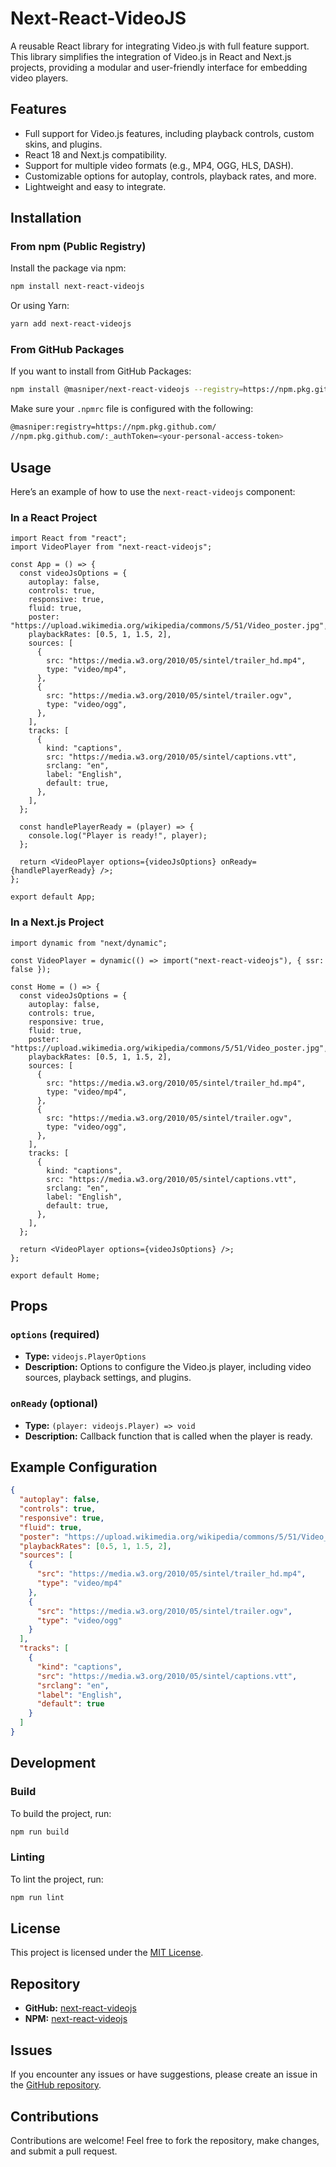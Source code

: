 # Next-React-VideoJS

A reusable React library for integrating Video.js with full feature support. This library simplifies the integration of Video.js in React and Next.js projects, providing a modular and user-friendly interface for embedding video players.

## Features

- Full support for Video.js features, including playback controls, custom skins, and plugins.
- React 18 and Next.js compatibility.
- Support for multiple video formats (e.g., MP4, OGG, HLS, DASH).
- Customizable options for autoplay, controls, playback rates, and more.
- Lightweight and easy to integrate.

## Installation

### From npm (Public Registry)

Install the package via npm:

```bash
npm install next-react-videojs
```

Or using Yarn:

```bash
yarn add next-react-videojs
```

### From GitHub Packages

If you want to install from GitHub Packages:

```bash
npm install @masniper/next-react-videojs --registry=https://npm.pkg.github.com/
```

Make sure your `.npmrc` file is configured with the following:

```bash
@masniper:registry=https://npm.pkg.github.com/
//npm.pkg.github.com/:_authToken=<your-personal-access-token>
```

## Usage

Here’s an example of how to use the `next-react-videojs` component:

### In a React Project

```tsx
import React from "react";
import VideoPlayer from "next-react-videojs";

const App = () => {
  const videoJsOptions = {
    autoplay: false,
    controls: true,
    responsive: true,
    fluid: true,
    poster: "https://upload.wikimedia.org/wikipedia/commons/5/51/Video_poster.jpg",
    playbackRates: [0.5, 1, 1.5, 2],
    sources: [
      {
        src: "https://media.w3.org/2010/05/sintel/trailer_hd.mp4",
        type: "video/mp4",
      },
      {
        src: "https://media.w3.org/2010/05/sintel/trailer.ogv",
        type: "video/ogg",
      },
    ],
    tracks: [
      {
        kind: "captions",
        src: "https://media.w3.org/2010/05/sintel/captions.vtt",
        srclang: "en",
        label: "English",
        default: true,
      },
    ],
  };

  const handlePlayerReady = (player) => {
    console.log("Player is ready!", player);
  };

  return <VideoPlayer options={videoJsOptions} onReady={handlePlayerReady} />;
};

export default App;
```

### In a Next.js Project

```tsx
import dynamic from "next/dynamic";

const VideoPlayer = dynamic(() => import("next-react-videojs"), { ssr: false });

const Home = () => {
  const videoJsOptions = {
    autoplay: false,
    controls: true,
    responsive: true,
    fluid: true,
    poster: "https://upload.wikimedia.org/wikipedia/commons/5/51/Video_poster.jpg",
    playbackRates: [0.5, 1, 1.5, 2],
    sources: [
      {
        src: "https://media.w3.org/2010/05/sintel/trailer_hd.mp4",
        type: "video/mp4",
      },
      {
        src: "https://media.w3.org/2010/05/sintel/trailer.ogv",
        type: "video/ogg",
      },
    ],
    tracks: [
      {
        kind: "captions",
        src: "https://media.w3.org/2010/05/sintel/captions.vtt",
        srclang: "en",
        label: "English",
        default: true,
      },
    ],
  };

  return <VideoPlayer options={videoJsOptions} />;
};

export default Home;
```

## Props

### `options` (required)
- **Type:** `videojs.PlayerOptions`
- **Description:** Options to configure the Video.js player, including video sources, playback settings, and plugins.

### `onReady` (optional)
- **Type:** `(player: videojs.Player) => void`
- **Description:** Callback function that is called when the player is ready.

## Example Configuration

```json
{
  "autoplay": false,
  "controls": true,
  "responsive": true,
  "fluid": true,
  "poster": "https://upload.wikimedia.org/wikipedia/commons/5/51/Video_poster.jpg",
  "playbackRates": [0.5, 1, 1.5, 2],
  "sources": [
    {
      "src": "https://media.w3.org/2010/05/sintel/trailer_hd.mp4",
      "type": "video/mp4"
    },
    {
      "src": "https://media.w3.org/2010/05/sintel/trailer.ogv",
      "type": "video/ogg"
    }
  ],
  "tracks": [
    {
      "kind": "captions",
      "src": "https://media.w3.org/2010/05/sintel/captions.vtt",
      "srclang": "en",
      "label": "English",
      "default": true
    }
  ]
}
```

## Development

### Build

To build the project, run:

```bash
npm run build
```

### Linting

To lint the project, run:

```bash
npm run lint
```

## License

This project is licensed under the [MIT License](LICENSE).

## Repository

- **GitHub:** [next-react-videojs](https://github.com/masniper/next-react-videojs)
- **NPM:** [next-react-videojs](https://www.npmjs.com/package/next-react-videojs)

## Issues

If you encounter any issues or have suggestions, please create an issue in the [GitHub repository](https://github.com/masniper/next-react-videojs/issues).

## Contributions

Contributions are welcome! Feel free to fork the repository, make changes, and submit a pull request.

